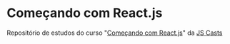 # Começando com React.js

Repositório de estudos do curso "[Começando com React.js](https://jscasts.teachable.com/p/comecando-com-react-js)" da [JS Casts](https://jscasts.teachable.com/)
